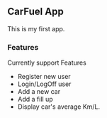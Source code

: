 ## CarFuel App

This is my first app.

### Features

Currently support Features

* Register new user
* Login/LogOff user
* Add a new car
* Add a fill up
* Display car's average Km/L.

 